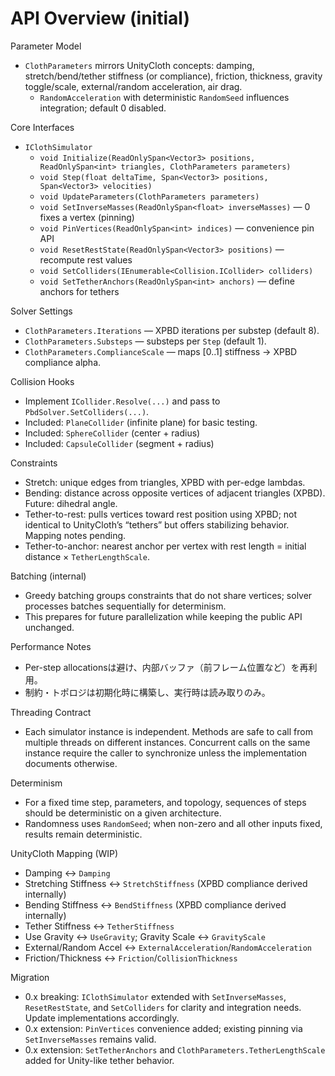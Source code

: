API Overview (initial)
======================

Parameter Model
- `ClothParameters` mirrors UnityCloth concepts: damping, stretch/bend/tether stiffness (or compliance), friction, thickness, gravity toggle/scale, external/random acceleration, air drag.
  - `RandomAcceleration` with deterministic `RandomSeed` influences integration; default 0 disabled.

Core Interfaces
- `IClothSimulator`
  - `void Initialize(ReadOnlySpan<Vector3> positions, ReadOnlySpan<int> triangles, ClothParameters parameters)`
  - `void Step(float deltaTime, Span<Vector3> positions, Span<Vector3> velocities)`
  - `void UpdateParameters(ClothParameters parameters)`
  - `void SetInverseMasses(ReadOnlySpan<float> inverseMasses)` — 0 fixes a vertex (pinning)
  - `void PinVertices(ReadOnlySpan<int> indices)` — convenience pin API
  - `void ResetRestState(ReadOnlySpan<Vector3> positions)` — recompute rest values
  - `void SetColliders(IEnumerable<Collision.ICollider> colliders)`
  - `void SetTetherAnchors(ReadOnlySpan<int> anchors)` — define anchors for tethers

Solver Settings
- `ClothParameters.Iterations` — XPBD iterations per substep (default 8).
- `ClothParameters.Substeps` — substeps per `Step` (default 1).
- `ClothParameters.ComplianceScale` — maps [0..1] stiffness → XPBD compliance alpha.

Collision Hooks
- Implement `ICollider.Resolve(...)` and pass to `PbdSolver.SetColliders(...)`.
- Included: `PlaneCollider` (infinite plane) for basic testing.
- Included: `SphereCollider` (center + radius)
 - Included: `CapsuleCollider` (segment + radius)

Constraints
- Stretch: unique edges from triangles, XPBD with per-edge lambdas.
- Bending: distance across opposite vertices of adjacent triangles (XPBD). Future: dihedral angle.
- Tether-to-rest: pulls vertices toward rest position using XPBD; not identical to UnityCloth’s “tethers” but offers stabilizing behavior. Mapping notes pending.
- Tether-to-anchor: nearest anchor per vertex with rest length = initial distance × `TetherLengthScale`.

Batching (internal)
- Greedy batching groups constraints that do not share vertices; solver processes batches sequentially for determinism.
- This prepares for future parallelization while keeping the public API unchanged.

Performance Notes
- Per-step allocationsは避け、内部バッファ（前フレーム位置など）を再利用。
- 制約・トポロジは初期化時に構築し、実行時は読み取りのみ。

Threading Contract
- Each simulator instance is independent. Methods are safe to call from multiple threads on different instances. Concurrent calls on the same instance require the caller to synchronize unless the implementation documents otherwise.

Determinism
- For a fixed time step, parameters, and topology, sequences of steps should be deterministic on a given architecture.
 - Randomness uses `RandomSeed`; when non-zero and all other inputs fixed, results remain deterministic.

UnityCloth Mapping (WIP)
- Damping ↔ `Damping`
- Stretching Stiffness ↔ `StretchStiffness` (XPBD compliance derived internally)
- Bending Stiffness ↔ `BendStiffness` (XPBD compliance derived internally)
- Tether Stiffness ↔ `TetherStiffness`
- Use Gravity ↔ `UseGravity`; Gravity Scale ↔ `GravityScale`
- External/Random Accel ↔ `ExternalAcceleration`/`RandomAcceleration`
- Friction/Thickness ↔ `Friction`/`CollisionThickness`

Migration
- 0.x breaking: `IClothSimulator` extended with `SetInverseMasses`, `ResetRestState`, and `SetColliders` for clarity and integration needs. Update implementations accordingly.
 - 0.x extension: `PinVertices` convenience added; existing pinning via `SetInverseMasses` remains valid.
 - 0.x extension: `SetTetherAnchors` and `ClothParameters.TetherLengthScale` added for Unity-like tether behavior.
